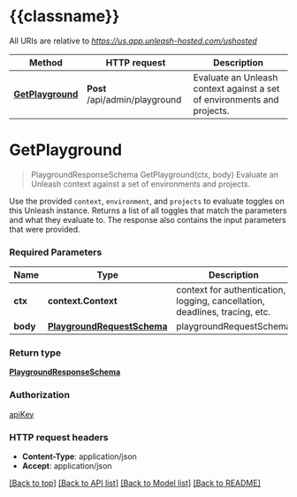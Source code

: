 # {{classname}}

All URIs are relative to *https://us.app.unleash-hosted.com/ushosted*

Method | HTTP request | Description
------------- | ------------- | -------------
[**GetPlayground**](PlaygroundApi.md#GetPlayground) | **Post** /api/admin/playground | Evaluate an Unleash context against a set of environments and projects.

# **GetPlayground**
> PlaygroundResponseSchema GetPlayground(ctx, body)
Evaluate an Unleash context against a set of environments and projects.

Use the provided `context`, `environment`, and `projects` to evaluate toggles on this Unleash instance. Returns a list of all toggles that match the parameters and what they evaluate to. The response also contains the input parameters that were provided.

### Required Parameters

Name | Type | Description  | Notes
------------- | ------------- | ------------- | -------------
 **ctx** | **context.Context** | context for authentication, logging, cancellation, deadlines, tracing, etc.
  **body** | [**PlaygroundRequestSchema**](PlaygroundRequestSchema.md)| playgroundRequestSchema | 

### Return type

[**PlaygroundResponseSchema**](playgroundResponseSchema.md)

### Authorization

[apiKey](../README.md#apiKey)

### HTTP request headers

 - **Content-Type**: application/json
 - **Accept**: application/json

[[Back to top]](#) [[Back to API list]](../README.md#documentation-for-api-endpoints) [[Back to Model list]](../README.md#documentation-for-models) [[Back to README]](../README.md)

